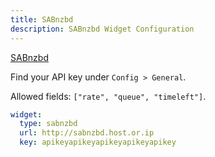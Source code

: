 ```yaml
---
title: SABnzbd
description: SABnzbd Widget Configuration
---
```


[SABnzbd](https://github.com/sabnzbd/sabnzbd)

Find your API key under `Config > General`.

Allowed fields: `["rate", "queue", "timeleft"]`.

```yaml
widget:
  type: sabnzbd
  url: http://sabnzbd.host.or.ip
  key: apikeyapikeyapikeyapikeyapikey
```
